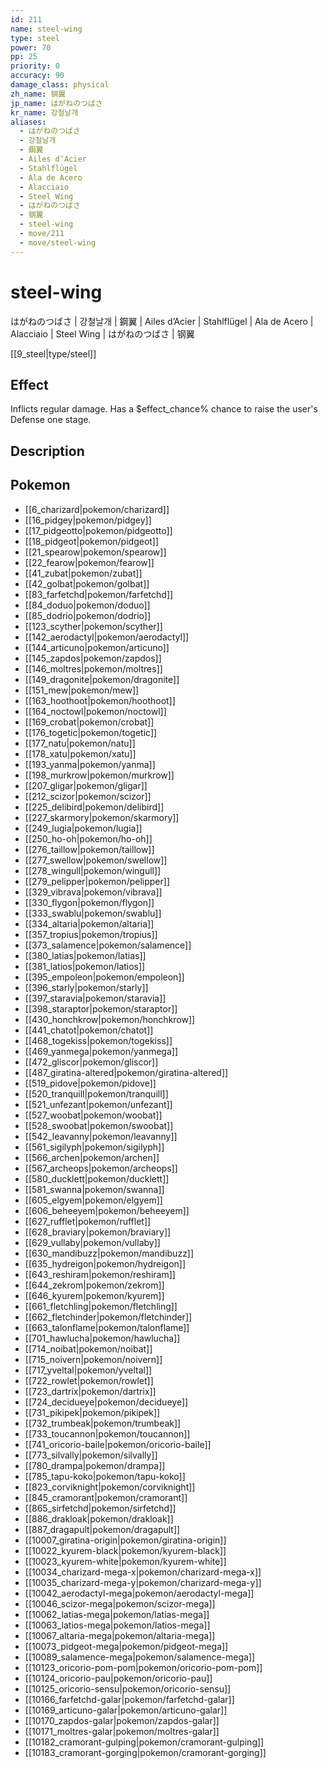 ```yaml
---
id: 211
name: steel-wing
type: steel
power: 70
pp: 25
priority: 0
accuracy: 90
damage_class: physical
zh_name: 钢翼
jp_name: はがねのつばさ
kr_name: 강철날개
aliases:
  - はがねのつばさ
  - 강철날개
  - 鋼翼
  - Ailes d’Acier
  - Stahlflügel
  - Ala de Acero
  - Alacciaio
  - Steel Wing
  - はがねのつばさ
  - 钢翼
  - steel-wing
  - move/211
  - move/steel-wing
---
```

# steel-wing
    
はがねのつばさ | 강철날개 | 鋼翼 | Ailes d’Acier | Stahlflügel | Ala de Acero | Alacciaio | Steel Wing | はがねのつばさ | 钢翼

[[9_steel|type/steel]]

## Effect

Inflicts regular damage. Has a $effect_chance% chance to raise the user's Defense one stage.

## Description



## Pokemon

- [[6_charizard|pokemon/charizard]]
- [[16_pidgey|pokemon/pidgey]]
- [[17_pidgeotto|pokemon/pidgeotto]]
- [[18_pidgeot|pokemon/pidgeot]]
- [[21_spearow|pokemon/spearow]]
- [[22_fearow|pokemon/fearow]]
- [[41_zubat|pokemon/zubat]]
- [[42_golbat|pokemon/golbat]]
- [[83_farfetchd|pokemon/farfetchd]]
- [[84_doduo|pokemon/doduo]]
- [[85_dodrio|pokemon/dodrio]]
- [[123_scyther|pokemon/scyther]]
- [[142_aerodactyl|pokemon/aerodactyl]]
- [[144_articuno|pokemon/articuno]]
- [[145_zapdos|pokemon/zapdos]]
- [[146_moltres|pokemon/moltres]]
- [[149_dragonite|pokemon/dragonite]]
- [[151_mew|pokemon/mew]]
- [[163_hoothoot|pokemon/hoothoot]]
- [[164_noctowl|pokemon/noctowl]]
- [[169_crobat|pokemon/crobat]]
- [[176_togetic|pokemon/togetic]]
- [[177_natu|pokemon/natu]]
- [[178_xatu|pokemon/xatu]]
- [[193_yanma|pokemon/yanma]]
- [[198_murkrow|pokemon/murkrow]]
- [[207_gligar|pokemon/gligar]]
- [[212_scizor|pokemon/scizor]]
- [[225_delibird|pokemon/delibird]]
- [[227_skarmory|pokemon/skarmory]]
- [[249_lugia|pokemon/lugia]]
- [[250_ho-oh|pokemon/ho-oh]]
- [[276_taillow|pokemon/taillow]]
- [[277_swellow|pokemon/swellow]]
- [[278_wingull|pokemon/wingull]]
- [[279_pelipper|pokemon/pelipper]]
- [[329_vibrava|pokemon/vibrava]]
- [[330_flygon|pokemon/flygon]]
- [[333_swablu|pokemon/swablu]]
- [[334_altaria|pokemon/altaria]]
- [[357_tropius|pokemon/tropius]]
- [[373_salamence|pokemon/salamence]]
- [[380_latias|pokemon/latias]]
- [[381_latios|pokemon/latios]]
- [[395_empoleon|pokemon/empoleon]]
- [[396_starly|pokemon/starly]]
- [[397_staravia|pokemon/staravia]]
- [[398_staraptor|pokemon/staraptor]]
- [[430_honchkrow|pokemon/honchkrow]]
- [[441_chatot|pokemon/chatot]]
- [[468_togekiss|pokemon/togekiss]]
- [[469_yanmega|pokemon/yanmega]]
- [[472_gliscor|pokemon/gliscor]]
- [[487_giratina-altered|pokemon/giratina-altered]]
- [[519_pidove|pokemon/pidove]]
- [[520_tranquill|pokemon/tranquill]]
- [[521_unfezant|pokemon/unfezant]]
- [[527_woobat|pokemon/woobat]]
- [[528_swoobat|pokemon/swoobat]]
- [[542_leavanny|pokemon/leavanny]]
- [[561_sigilyph|pokemon/sigilyph]]
- [[566_archen|pokemon/archen]]
- [[567_archeops|pokemon/archeops]]
- [[580_ducklett|pokemon/ducklett]]
- [[581_swanna|pokemon/swanna]]
- [[605_elgyem|pokemon/elgyem]]
- [[606_beheeyem|pokemon/beheeyem]]
- [[627_rufflet|pokemon/rufflet]]
- [[628_braviary|pokemon/braviary]]
- [[629_vullaby|pokemon/vullaby]]
- [[630_mandibuzz|pokemon/mandibuzz]]
- [[635_hydreigon|pokemon/hydreigon]]
- [[643_reshiram|pokemon/reshiram]]
- [[644_zekrom|pokemon/zekrom]]
- [[646_kyurem|pokemon/kyurem]]
- [[661_fletchling|pokemon/fletchling]]
- [[662_fletchinder|pokemon/fletchinder]]
- [[663_talonflame|pokemon/talonflame]]
- [[701_hawlucha|pokemon/hawlucha]]
- [[714_noibat|pokemon/noibat]]
- [[715_noivern|pokemon/noivern]]
- [[717_yveltal|pokemon/yveltal]]
- [[722_rowlet|pokemon/rowlet]]
- [[723_dartrix|pokemon/dartrix]]
- [[724_decidueye|pokemon/decidueye]]
- [[731_pikipek|pokemon/pikipek]]
- [[732_trumbeak|pokemon/trumbeak]]
- [[733_toucannon|pokemon/toucannon]]
- [[741_oricorio-baile|pokemon/oricorio-baile]]
- [[773_silvally|pokemon/silvally]]
- [[780_drampa|pokemon/drampa]]
- [[785_tapu-koko|pokemon/tapu-koko]]
- [[823_corviknight|pokemon/corviknight]]
- [[845_cramorant|pokemon/cramorant]]
- [[865_sirfetchd|pokemon/sirfetchd]]
- [[886_drakloak|pokemon/drakloak]]
- [[887_dragapult|pokemon/dragapult]]
- [[10007_giratina-origin|pokemon/giratina-origin]]
- [[10022_kyurem-black|pokemon/kyurem-black]]
- [[10023_kyurem-white|pokemon/kyurem-white]]
- [[10034_charizard-mega-x|pokemon/charizard-mega-x]]
- [[10035_charizard-mega-y|pokemon/charizard-mega-y]]
- [[10042_aerodactyl-mega|pokemon/aerodactyl-mega]]
- [[10046_scizor-mega|pokemon/scizor-mega]]
- [[10062_latias-mega|pokemon/latias-mega]]
- [[10063_latios-mega|pokemon/latios-mega]]
- [[10067_altaria-mega|pokemon/altaria-mega]]
- [[10073_pidgeot-mega|pokemon/pidgeot-mega]]
- [[10089_salamence-mega|pokemon/salamence-mega]]
- [[10123_oricorio-pom-pom|pokemon/oricorio-pom-pom]]
- [[10124_oricorio-pau|pokemon/oricorio-pau]]
- [[10125_oricorio-sensu|pokemon/oricorio-sensu]]
- [[10166_farfetchd-galar|pokemon/farfetchd-galar]]
- [[10169_articuno-galar|pokemon/articuno-galar]]
- [[10170_zapdos-galar|pokemon/zapdos-galar]]
- [[10171_moltres-galar|pokemon/moltres-galar]]
- [[10182_cramorant-gulping|pokemon/cramorant-gulping]]
- [[10183_cramorant-gorging|pokemon/cramorant-gorging]]

